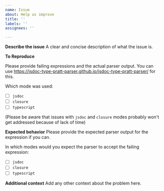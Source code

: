 ```yaml
---
name: Issue
about: Help us improve
title: ''
labels: ''
assignees: ''

---
```


**Describe the issue**
A clear and concise description of what the issue is.

**To Reproduce**

Please provide failing expressions and the actual parser output. You can use https://jsdoc-type-pratt-parser.github.io/jsdoc-type-pratt-parser/ for this.

Which mode was used:
* [ ] `jsdoc`
* [ ] `closure`
* [ ] `typescript`

(Please be aware that issues with `jsdoc` and `closure` modes probably won't get addressed because of lack of time)

**Expected behavior**
Please provide the expected parser output for the expression if you can.

In which modes would you expect the parser to accept the failing expression:
* [ ] `jsdoc`
* [ ] `closure`
* [ ] `typescript`

**Additional context**
Add any other context about the problem here.
